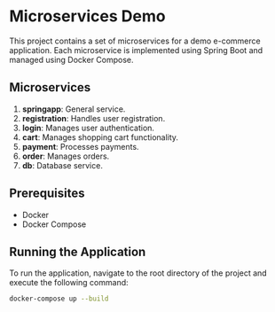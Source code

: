 # Microservices Demo

This project contains a set of microservices for a demo e-commerce application. Each microservice is implemented using Spring Boot and managed using Docker Compose.

## Microservices

1. **springapp**: General service.
2. **registration**: Handles user registration.
3. **login**: Manages user authentication.
4. **cart**: Manages shopping cart functionality.
5. **payment**: Processes payments.
6. **order**: Manages orders.
7. **db**: Database service.

## Prerequisites

- Docker
- Docker Compose

## Running the Application

To run the application, navigate to the root directory of the project and execute the following command:

```sh
docker-compose up --build
